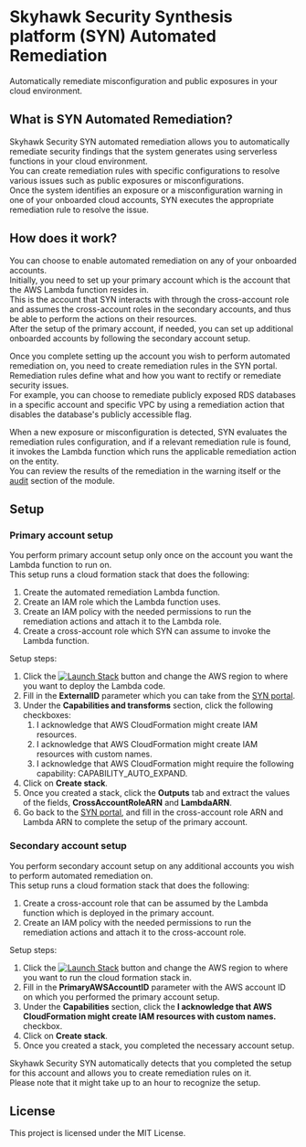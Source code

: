 
# Skyhawk Security Synthesis platform (SYN) Automated Remediation
Automatically remediate misconfiguration and public exposures in your cloud environment.

##  What is SYN Automated Remediation?
Skyhawk Security SYN automated remediation allows you to automatically remediate security findings that the system generates using serverless functions in your cloud environment.  
You can create remediation rules with specific configurations to resolve various issues such as public exposures or misconfigurations.  
Once the system identifies an exposure or a misconfiguration warning in one of your onboarded cloud accounts, SYN executes the appropriate remediation rule to resolve the issue.

## How does it work?
You can choose to enable automated remediation on any of your onboarded accounts.  
Initially, you need to set up your primary account which is the account that the AWS Lambda function resides in.  
This is the account that SYN interacts with through the cross-account role and  assumes the cross-account roles in the secondary accounts, and thus be able to perform the actions on their resources.  
After the setup of the primary account, if needed, you can set up additional onboarded accounts by following the secondary account setup.

Once you complete setting up the account you wish to perform automated remediation on, you need to create remediation rules in the SYN portal.  
Remediation rules define what and how you want to rectify or remediate security issues.  
For example, you can choose to remediate publicly exposed RDS databases in a specific account and specific VPC by using a remediation action that disables the database's publicly accessible flag.

When a new exposure or misconfiguration is detected, SYN evaluates the remediation rules configuration, and if a relevant remediation rule is found, it invokes the Lambda function which runs the applicable remediation action on the entity.  
You can review the results of the remediation in the warning itself or the [audit](https://app.skyhawk.security/#/data-center/remediation/manage/audit "audit") section of the module.

## Setup
### Primary account setup
You perform primary account setup only once on the account you want the Lambda function to run on.  
This setup runs a cloud formation stack that does the following:
1. Create the automated remediation Lambda function.
2. Create an IAM role which the Lambda function uses.
3. Create an IAM policy with the needed permissions to run the remediation actions and attach it to the Lambda role.
4. Create a cross-account role which SYN can assume to invoke the Lambda function.

Setup steps:

1. Click the [![Launch Stack](https://cdn.rawgit.com/buildkite/cloudformation-launch-stack-button-svg/master/launch-stack.svg)](https://console.aws.amazon.com/cloudformation/home#/stacks/create/review?templateURL=https://cnp-automated-remediation-us-east-1.s3.amazonaws.com/cft-remediation-primary.yaml&stackName=SkyhawkSecuritySYNPrimaryAccountSetup) button and change the AWS region to where you want to deploy the Lambda code.
2. Fill in the **ExternalID** parameter which you can take from the [SYN portal](https://app.skyhawk.security/#/data-center/remediation/account/setup/aws-account "SYN portal").
3. Under the **Capabilities and transforms** section, click the following checkboxes:
	1. I acknowledge that AWS CloudFormation might create IAM resources.
	2. I acknowledge that AWS CloudFormation might create IAM resources with custom names.
	3. I acknowledge that AWS CloudFormation might require the following capability: CAPABILITY_AUTO_EXPAND.
4. Click on **Create stack**.
5. Once you created a stack, click the **Outputs** tab and extract the values of the fields, **CrossAccountRoleARN** and **LambdaARN**.
6. Go back to the [SYN portal](https://app.skyhawk.security/#/data-center/remediation/account/setup/create-account "SYN portal"), and fill in the cross-account role ARN and Lambda ARN to complete the setup of the primary account.

### Secondary account setup
You perform secondary account setup on any additional accounts you wish to perform automated remediation on.  
This setup runs a cloud formation stack that does the following:
1. Create a cross-account role that can be assumed by the Lambda function which is deployed in the primary account.
2. Create an IAM policy with the needed permissions to run the remediation actions and attach it to the cross-account role.

Setup steps:

1. Click the [![Launch Stack](https://cdn.rawgit.com/buildkite/cloudformation-launch-stack-button-svg/master/launch-stack.svg)](https://console.aws.amazon.com/cloudformation/home#/stacks/create/review?templateURL=https://cnp-automated-remediation-us-east-1.s3.amazonaws.com/cft-remediation-secondary.yaml&stackName=SkyhawkSecuritySYNSecondaryAccountSetup) button and change the AWS region to where you want to run the cloud formation stack in.
2. Fill in the **PrimaryAWSAccountID** parameter with the AWS account ID on which you performed the primary account setup.
3. Under the **Capabilities** section, click the **I acknowledge that AWS CloudFormation might create IAM resources with custom names.** checkbox.
4. Click on **Create stack**.
5. Once you created a stack, you completed the necessary account setup.

Skyhawk Security SYN automatically detects that you completed the setup for this account and allows you to create remediation rules on it.  
Please note that it might take up to an hour to recognize the setup.


## License
This project is licensed under the MIT License. 

